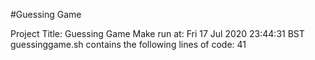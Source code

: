 #Guessing Game
 
Project Title: Guessing Game
Make run at: 
Fri 17 Jul 2020 23:44:31 BST
guessinggame.sh contains the following lines of code:
41
